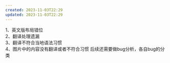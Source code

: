 ```yaml
---
created: 2023-11-03T22:29
updated: 2023-11-03T22:29
---
```

1、英文版布局错位  
2、翻译处理遗漏  
3、翻译不符合当地语法习惯  
4、图片中的内容没有翻译或者不符合习惯
后续还需要做bug分析，各自bug的分类
